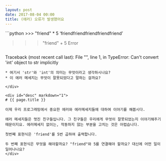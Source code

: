 ```yaml
---
layout: post
date: 2017-08-04 00:00
title: (에러) 오류가 발생했어요
---
```


<div id="ppt" markdown="1">
```python
>>> "friend" * 5
‘friendfriendfriendfriendfriend’

>>> "friend" + 5
Error
```

```
Traceback (most recent call last):
  File "<stdin>", line 1, in <module>
TypeError: Can't convert 'int' object to str implicitly
```
* 여기서 'str'와 'int'의 의미는 무엇이라고 생각하시나요?
* 이 에러 메세지는 무엇이 잘못되었다고 말하는 걸까요?

</div>

<div id="desc" markdown="1">
# {{ page.title }}

이제 우리 프로그래밍에서 중요한 에러와 에러메세지들에 대하여 이야기를 해봅시다.

에러 메세지들은 멋진 친구들입니다. 그 친구들은 우리에게 무엇이 잘못되었는지 이야기해주기 때문이지요. 에러메세지 없이는, 작동하지 않는 부분을 고치는 것은 어렵습니다.

첫번째 표현식은 'friend'를 5번 곱하여 출력합니다.

두 번째 표현식은 무엇을 해야할까요? "friend"와 5를 연결해야 할까요? 대신에 어떤 일이 일어나나요?
</div>
